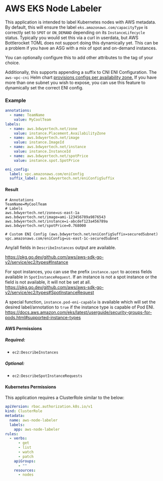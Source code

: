 # AWS EKS Node Labeler

This application is intended to label Kubernetes nodes with AWS metadata.  By default, this will ensure the label `eks.amazonaws.com/capacityType` is correctly set to `SPOT` or `ON_DEMAND` depending on its `InstanceLifecycle` status. Typically you would set this via a curl in userdata, but AWS Bottlerocket TOML does not support doing this dynamically yet.  This can be a problem if you have an ASG with a mix of spot and on-demand instances.

You can optionally configure this to add other attributes to the tag of your choice.

Additionally, this supports appending a suffix to CNI ENI Configuration.  The `aws-vpc-cni` Helm chart [provisions configs per availability zone.](https://github.com/aws/amazon-vpc-cni-k8s/blob/2af69b263885e94e4eeae309b07807b3714c0381/charts/aws-vpc-cni/templates/eniconfig.yaml#L6)  If you have more than one subnet you wish to expose, you can use this feature to dynamically set the correct ENI config.

### Example
```yaml
annotations:
  - name: TeamName
    value: MyCoolTeam
labels:
  - name: aws.bdwyertech.net/zone
    value: instance.Placement.AvailabilityZone
  - name: aws.bdwyertech.net/image
    value: instance.ImageId
  - name: aws.bdwyertech.net/instance
    value: instance.InstanceId
  - name: aws.bdwyertech.net/spotPrice
    value: instance.spot.SpotPrice

eni_config:
  label: vpc.amazonaws.com/eniConfig
  suffix_label: aws.bdwyertech.net/eniConfigSuffix
```

#### Result
```
# Annotations
TeamName=MyCoolTeam
# Labels
aws.bdwyertech.net/zone=us-east-1a
aws.bdwyertech.net/image=ami-123456789a9876543
aws.bdwyertech.net/instance=i-abcdef123a456789a
aws.bdwyertech.net/spotPrice=0.768000

# Custom ENI Config (aws.bdwyertech.net/eniConfigSuffix=securedSubnet)
vpc.amazonaws.com/eniConfig=us-east-1c-securedSubnet
```

Any/all fields in `DescribeInstances` output are available.

https://pkg.go.dev/github.com/aws/aws-sdk-go-v2/service/ec2/types#Instance

For spot instances, you can use the prefix `instance.spot` to access fields available in `SpotInstanceRequest`.  If an instance is not a spot instance or the field is not available, it will not be set at all.
https://pkg.go.dev/github.com/aws/aws-sdk-go-v2/service/ec2/types#SpotInstanceRequest

A special function, `instance.pod-eni-capable` is available which will set the desired label/annotation to `true` if the instance type is capable of Pod ENI.
https://docs.aws.amazon.com/eks/latest/userguide/security-groups-for-pods.html#supported-instance-types

#### AWS Permissions
##### Required: 
* `ec2:DescribeInstances`

##### Optional:
* `ec2:DescribeSpotInstanceRequests`

#### Kubernetes Permissions
This application requires a ClusterRole similar to the below:
```yaml
apiVersion: rbac.authorization.k8s.io/v1
kind: ClusterRole
metadata:
  name: aws-node-labeler
  labels:
    app: aws-node-labeler
rules:
  - verbs:
      - get
      - list
      - watch
      - patch
    apiGroups:
      - ""
    resources:
      - nodes
```
